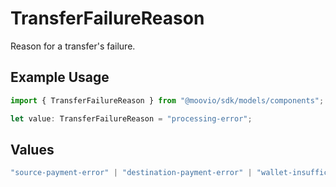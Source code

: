 # TransferFailureReason

Reason for a transfer's failure.

## Example Usage

```typescript
import { TransferFailureReason } from "@moovio/sdk/models/components";

let value: TransferFailureReason = "processing-error";
```

## Values

```typescript
"source-payment-error" | "destination-payment-error" | "wallet-insufficient-funds" | "rejected-high-risk" | "processing-error"
```